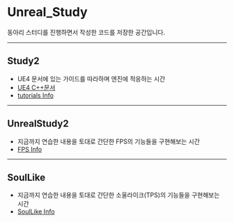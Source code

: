 # Unreal_Study
동아리 스터디를 진행하면서 작성한 코드를 저장한 공간입니다.

---
## Study2
+ UE4 문서에 있는 가이드를 따라하며 엔진에 적응하는 시간
+ [UE4 C++문서](https://docs.unrealengine.com/ko/ProgrammingAndScripting/ProgrammingWithCPP/CPPTutorials/index.html)
+ [tutorials Info](Study2/Source/tutorials%20Info.md)

---
## UnrealStudy2
+ 지금까지 연습한 내용을 토대로 간단한 FPS의 기능들을 구현해보는 시간
+ [FPS Info](UnrealStudy2/Source/FPS%20Info.md)

---
## SoulLike
+ 지금까지 연습한 내용을 토대로 간단한 소울라이크(TPS)의 기능들을 구현해보는 시간
+ [SoulLike Info](SoulLike/Source/SoulLike%20Info.md)
